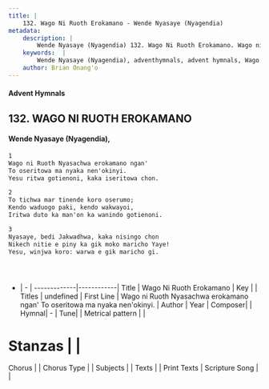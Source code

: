 ```yaml
---
title: |
    132. Wago Ni Ruoth Erokamano - Wende Nyasaye (Nyagendia)
metadata:
    description: |
        Wende Nyasaye (Nyagendia) 132. Wago Ni Ruoth Erokamano. Wago ni Ruoth Nyasachwa erokamano ngan' To oseritowa ma nyaka nen'okinyi. Yesu ritwa gotienoni, kaka iseritowa chon.  
    keywords:  |
        Wende Nyasaye (Nyagendia), adventhymnals, advent hymnals, Wago Ni Ruoth Erokamano, Wago ni Ruoth Nyasachwa erokamano ngan' To oseritowa ma nyaka nen'okinyi.. 
    author: Brian Onang'o
---
```


#### Advent Hymnals
## 132. WAGO NI RUOTH EROKAMANO
####  Wende Nyasaye (Nyagendia),

```txt
1
Wago ni Ruoth Nyasachwa erokamano ngan'
To oseritowa ma nyaka nen'okinyi.
Yesu ritwa gotienoni, kaka iseritowa chon.

2
To tichwa mar tinende koro oserumo;
Kendo waduogo paki, kendo wakwayoi,
Iritwa duto ka man'on ka wanindo gotienoni.

3
Nyasaye, bedi Jakwadhwa, kaka nisingo chon
Nikech nitie e piny ka gik moko maricho Yaye!
Yesu, winjwa koro: warwa e gik maricho gi.





```

- |   -  |
-------------|------------|
Title | Wago Ni Ruoth Erokamano |
Key |  |
Titles | undefined |
First Line | Wago ni Ruoth Nyasachwa erokamano ngan' To oseritowa ma nyaka nen'okinyi. |
Author | 
Year | 
Composer| |
Hymnal|  - |
Tune|  |
Metrical pattern | |
# Stanzas |  |
Chorus |  |
Chorus Type |  |
Subjects | |
Texts |  |
Print Texts | 
Scripture Song |  |
    
